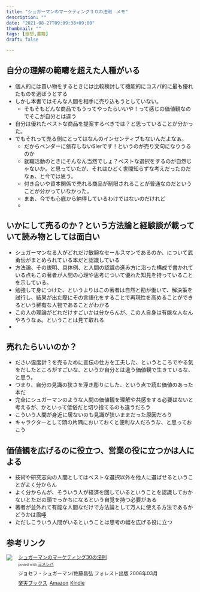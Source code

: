 ```yaml
---
title: "シュガーマンのマーケティング３０の法則　メモ"
description: ""
date: "2021-08-27T09:09:38+09:00"
thumbnail: ""
tags: [感想,書籍]
draft: false

---
```

## 自分の理解の範疇を超えた人種がいる
- 個人的には買い物をするときには比較検討して機能的にコスパ的に最も優れたものを選ぼうとする
- しかし本書ではそんな人間を相手に売り込もうとしていない。
  - そもそもどんな商品でもうってやったらいいや！って感じの価値観なのでそこが自分とは違う
- 自分は優れたベストな商品を提案するべきでは？と思っていることが分かった。
- でもそれって売る側にとってはなんのインセンティブもないんだよなぁ。
  - だからベンダーに依存しないSIerです！というのが売り文句になりうるのか
  - 就職活動のときにそんなん当然でしょ？ベストな選択をするのが自然じゃないか。と思っていたが、それはひどく世間知らずな考えだったのだなぁ、と今では思う。
  - 付き合いや資本関係で売れる商品が制限されることが普通なのだということが分かっていなかった。
  - まあ、今でも心底から納得しているわけではないのだけれど
  - 

## いかにして売るのか？という方法論と経験談が載っていて読み物としては面白い
- シュガーマンなる人がどれだけ敏腕なセールスマンであるのか、について武勇伝がまとめられている本だと認識している
- 方法論、その説明、具体例、と人間の認識の進み方に沿った構成で書かれている点もこの著者が人間の心理や思考について優れた知見を持っていることを示している。
- 勉強して身につけた、というよりはこの著者は自然と勘が働いて、解決策を試行し、結果が出た際にその言語化をすることで再現性を高めることができるという稀有な人物であることがわかる
- この人の理論がどれだけすごいかは分からんが、この人自身は有能な人なんやろうなぁ。ということは見て取れる
- 

## 売れたらいいのか？
- ださい温度計？を売るために宣伝の仕方を工夫した、というところでやる気をだしたところがすごいな、というか自分とは違う価値観で生きているな、と思う。
- つまり、自分の見識の狭さを浮き彫りにした、という点で読む価値のあった本だ
- 完全にシュガーマンのような人間の価値観を理解や共感をする必要はないと考えるが、かといって低俗だと切り捨てるのも違うだろう
- こういう人間が身近に居ないのも見識が狭いままだった原因だろう
- キャラクターとして頭の片隅においておくと便利な人だろうな、と思っておこう

## 価値観を広げるのに役立つ、営業の役に立つかは人による
- 技術や研究志向の人間としてはベストな選択以外を他人に選ばせるということがよく分からん
- よく分からんが、そういう人が経済を回しているということを認識しておかないとただの頭でっかちになるという自覚を持つ必要がある
- 著者が並外れて有能な人間なだけで方法論として万人に使える方法であるかどうかは眉唾
- ただしこういう人間がいるということは思考の幅を広げる役に立つ

## 参考リンク

<div class="booklink-box" style="text-align:left;padding-bottom:20px;font-size:small;zoom: 1;overflow: hidden;"><div class="booklink-image" style="float:left;margin:0 15px 10px 0;"><a href="//af.moshimo.com/af/c/click?a_id=2220301&p_id=56&pc_id=56&pl_id=637&s_v=b5Rz2P0601xu&url=http%3A%2F%2Fbooks.rakuten.co.jp%2Frb%2F3984136%2F" target="_blank" ><img src="https://thumbnail.image.rakuten.co.jp/@0_mall/book/cabinet/8945/89451220.jpg?_ex=64x64" style="border: none;" /></a><img src="//i.moshimo.com/af/i/impression?a_id=2220301&p_id=56&pc_id=56&pl_id=637" width="1" height="1" style="border:none;"></div><div class="booklink-info" style="line-height:120%;zoom: 1;overflow: hidden;"><div class="booklink-name" style="margin-bottom:10px;line-height:120%"><a href="//af.moshimo.com/af/c/click?a_id=2220301&p_id=56&pc_id=56&pl_id=637&s_v=b5Rz2P0601xu&url=http%3A%2F%2Fbooks.rakuten.co.jp%2Frb%2F3984136%2F" target="_blank" >シュガーマンのマーケティング30の法則</a><img src="//i.moshimo.com/af/i/impression?a_id=2220301&p_id=56&pc_id=56&pl_id=637" width="1" height="1" style="border:none;"><div class="booklink-powered-date" style="font-size:8pt;margin-top:5px;font-family:verdana;line-height:120%">posted with <a href="https://yomereba.com" rel="nofollow" target="_blank">ヨメレバ</a></div></div><div class="booklink-detail" style="margin-bottom:5px;">ジョセフ・シュガーマン/佐藤昌弘 フォレスト出版 2006年03月    </div><div class="booklink-link2" style="margin-top:10px;"><div class="shoplinkrakuten" style="display:inline;margin-right:5px"><a href="//af.moshimo.com/af/c/click?a_id=2220301&p_id=56&pc_id=56&pl_id=637&s_v=b5Rz2P0601xu&url=http%3A%2F%2Fbooks.rakuten.co.jp%2Frb%2F3984136%2F" target="_blank" >楽天ブックス</a><img src="//i.moshimo.com/af/i/impression?a_id=2220301&p_id=56&pc_id=56&pl_id=637" width="1" height="1" style="border:none;"></div><div class="shoplinkamazon" style="display:inline;margin-right:5px"><a href="//af.moshimo.com/af/c/click?a_id=2220302&p_id=170&pc_id=185&pl_id=4062&s_v=b5Rz2P0601xu&url=https%3A%2F%2Fwww.amazon.co.jp%2Fexec%2Fobidos%2FASIN%2F4894512203" target="_blank" >Amazon</a></div><div class="shoplinkkindle" style="display:inline;margin-right:5px"><a href="//af.moshimo.com/af/c/click?a_id=2220302&p_id=170&pc_id=185&pl_id=4062&s_v=b5Rz2P0601xu&url=https%3A%2F%2Fwww.amazon.co.jp%2Fgp%2Fsearch%3Fkeywords%3D%25E3%2582%25B7%25E3%2583%25A5%25E3%2582%25AC%25E3%2583%25BC%25E3%2583%259E%25E3%2583%25B3%25E3%2581%25AE%25E3%2583%259E%25E3%2583%25BC%25E3%2582%25B1%25E3%2583%2586%25E3%2582%25A3%25E3%2583%25B3%25E3%2582%25B030%25E3%2581%25AE%25E6%25B3%2595%25E5%2589%2587%26__mk_ja_JP%3D%2583J%2583%255E%2583J%2583i%26url%3Dnode%253D2275256051" target="_blank" >Kindle</a></div>                              	  	  	  	  	</div></div><div class="booklink-footer" style="clear: left"></div></div>

